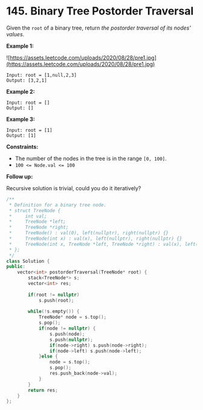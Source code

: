 # 145. Binary Tree Postorder Traversal

Given the `root` of a binary tree, return *the postorder traversal of its nodes' values*.

**Example 1:**

![https://assets.leetcode.com/uploads/2020/08/28/pre1.jpg](https://assets.leetcode.com/uploads/2020/08/28/pre1.jpg)

```
Input: root = [1,null,2,3]
Output: [3,2,1]

```

**Example 2:**

```
Input: root = []
Output: []

```

**Example 3:**

```
Input: root = [1]
Output: [1]

```

**Constraints:**

- The number of the nodes in the tree is in the range `[0, 100]`.
- `100 <= Node.val <= 100`

**Follow up:**

Recursive solution is trivial, could you do it iteratively?

```cpp
/**
 * Definition for a binary tree node.
 * struct TreeNode {
 *     int val;
 *     TreeNode *left;
 *     TreeNode *right;
 *     TreeNode() : val(0), left(nullptr), right(nullptr) {}
 *     TreeNode(int x) : val(x), left(nullptr), right(nullptr) {}
 *     TreeNode(int x, TreeNode *left, TreeNode *right) : val(x), left(left), right(right) {}
 * };
 */
class Solution {
public:
    vector<int> postorderTraversal(TreeNode* root) {
        stack<TreeNode*> s;
        vector<int> res;
        
        if(root != nullptr) 
            s.push(root);
        
        while(!s.empty()) {
            TreeNode* node = s.top();
            s.pop();
            if(node != nullptr) {
                s.push(node);
                s.push(nullptr);
                if(node->right) s.push(node->right);
                if(node->left) s.push(node->left);
            }else {
                node = s.top();
                s.pop();
                res.push_back(node->val);
            }
        }
        return res;
    }
};
```
